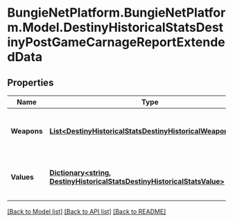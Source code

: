 # BungieNetPlatform.BungieNetPlatform.Model.DestinyHistoricalStatsDestinyPostGameCarnageReportExtendedData
## Properties

Name | Type | Description | Notes
------------ | ------------- | ------------- | -------------
**Weapons** | [**List&lt;DestinyHistoricalStatsDestinyHistoricalWeaponStats&gt;**](DestinyHistoricalStatsDestinyHistoricalWeaponStats.md) | List of weapons and their perspective values. | [optional] 
**Values** | [**Dictionary&lt;string, DestinyHistoricalStatsDestinyHistoricalStatsValue&gt;**](DestinyHistoricalStatsDestinyHistoricalStatsValue.md) | Collection of stats for the player in this activity. | [optional] 

[[Back to Model list]](../README.md#documentation-for-models) [[Back to API list]](../README.md#documentation-for-api-endpoints) [[Back to README]](../README.md)

